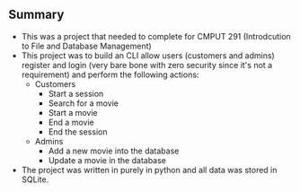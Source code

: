 ## Summary

- This was a project that needed to complete for CMPUT 291 (Introdcution to File and Database Management)
- This project was to build an CLI allow users (customers and admins) register and login (very bare bone with zero security since it's not a requirement) and perform the following actions:
  - Customers 
    - Start a session
    - Search for a movie
    - Start a movie
    - End a movie
    - End the session
  - Admins
    - Add a new movie into the database
    - Update a movie in the database
- The project was written in purely in python and all data was stored in SQLite.
